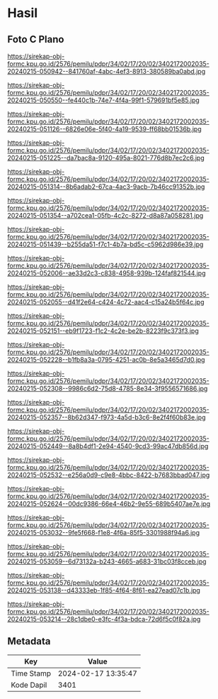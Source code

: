 # Hasil

## Foto C Plano

https://sirekap-obj-formc.kpu.go.id/2576/pemilu/pdpr/34/02/17/20/02/3402172002035-20240215-050942--841760af-4abc-4ef3-8913-380589ba0abd.jpg

https://sirekap-obj-formc.kpu.go.id/2576/pemilu/pdpr/34/02/17/20/02/3402172002035-20240215-050550--fe440c1b-74e7-4f4a-99f1-579691bf5e85.jpg

https://sirekap-obj-formc.kpu.go.id/2576/pemilu/pdpr/34/02/17/20/02/3402172002035-20240215-051126--6826e06e-5f40-4a19-9539-ff68bb01536b.jpg

https://sirekap-obj-formc.kpu.go.id/2576/pemilu/pdpr/34/02/17/20/02/3402172002035-20240215-051225--da7bac8a-9120-495a-8021-776d8b7ec2c6.jpg

https://sirekap-obj-formc.kpu.go.id/2576/pemilu/pdpr/34/02/17/20/02/3402172002035-20240215-051314--8b6adab2-67ca-4ac3-9acb-7b46cc91352b.jpg

https://sirekap-obj-formc.kpu.go.id/2576/pemilu/pdpr/34/02/17/20/02/3402172002035-20240215-051354--a702cea1-05fb-4c2c-8272-d8a87a058281.jpg

https://sirekap-obj-formc.kpu.go.id/2576/pemilu/pdpr/34/02/17/20/02/3402172002035-20240215-051439--b255da51-f7c1-4b7a-bd5c-c5962d986e39.jpg

https://sirekap-obj-formc.kpu.go.id/2576/pemilu/pdpr/34/02/17/20/02/3402172002035-20240215-052006--ae33d2c3-c838-4958-939b-124faf821544.jpg

https://sirekap-obj-formc.kpu.go.id/2576/pemilu/pdpr/34/02/17/20/02/3402172002035-20240215-052055--d41f2e64-c424-4c72-aac4-c15a24b5f64c.jpg

https://sirekap-obj-formc.kpu.go.id/2576/pemilu/pdpr/34/02/17/20/02/3402172002035-20240215-052151--eb9f1723-f1c2-4c2e-be2b-8223f9c373f3.jpg

https://sirekap-obj-formc.kpu.go.id/2576/pemilu/pdpr/34/02/17/20/02/3402172002035-20240215-052228--b1fb8a3a-0795-4251-ac0b-8e5a3465d7d0.jpg

https://sirekap-obj-formc.kpu.go.id/2576/pemilu/pdpr/34/02/17/20/02/3402172002035-20240215-052308--9986c6d2-75d8-4785-8e34-3f9556571686.jpg

https://sirekap-obj-formc.kpu.go.id/2576/pemilu/pdpr/34/02/17/20/02/3402172002035-20240215-052357--8b62d347-f973-4a5d-b3c6-8e2f4f60b83e.jpg

https://sirekap-obj-formc.kpu.go.id/2576/pemilu/pdpr/34/02/17/20/02/3402172002035-20240215-052449--8a8b4df1-2e94-4540-9cd3-99ac47db856d.jpg

https://sirekap-obj-formc.kpu.go.id/2576/pemilu/pdpr/34/02/17/20/02/3402172002035-20240215-052532--e256a0d9-c9e8-4bbc-8422-b7683bbad047.jpg

https://sirekap-obj-formc.kpu.go.id/2576/pemilu/pdpr/34/02/17/20/02/3402172002035-20240215-052624--00dc9386-66e4-46b2-9e55-689b5407ae7e.jpg

https://sirekap-obj-formc.kpu.go.id/2576/pemilu/pdpr/34/02/17/20/02/3402172002035-20240215-053032--9fe5f668-f1e8-4f6a-85f5-3301988f94a6.jpg

https://sirekap-obj-formc.kpu.go.id/2576/pemilu/pdpr/34/02/17/20/02/3402172002035-20240215-053059--6d73132a-b243-4665-a683-31bc03f8cceb.jpg

https://sirekap-obj-formc.kpu.go.id/2576/pemilu/pdpr/34/02/17/20/02/3402172002035-20240215-053138--d43333eb-1f85-4f64-8f61-ea27ead07c1b.jpg

https://sirekap-obj-formc.kpu.go.id/2576/pemilu/pdpr/34/02/17/20/02/3402172002035-20240215-053214--28c1dbe0-e3fc-4f3a-bdca-72d6f5c0f82a.jpg


## Metadata

| Key        | Value               |
| ---------- | ------------------- |
| Time Stamp | 2024-02-17 13:35:47 |
| Kode Dapil | 3401                |



